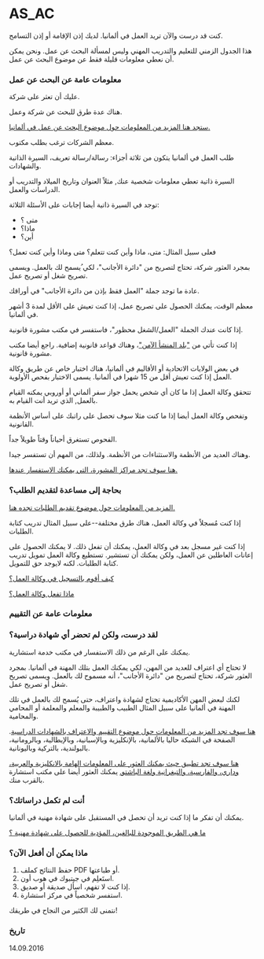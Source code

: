 AS_AC
===

كنت قد درست والآن تريد العمل في ألمانيا. لديك إذن الإقامة أو إذن التسامح.

هذا الجدول الزمني للتعليم والتدريب المهني وليس لمسألة البحث عن عمل. ونحن يمكن أن نعطي معلومات قليلة فقط عن موضوع البحث عن عمل.

### معلومات عامة عن البحث عن عمل

عليك أن تعثر على شركة.

هناك عدة طرق للبحث عن شركة وعمل.

[ستجد هنا المزيد من المعلومات حول موضوع البحث عن عمل في ألمانيا.](#arbeit)

معظم الشركات ترغب بطلب مكتوب.

طلب العمل في ألمانيا يتكون من ثلاثة أجزاء: رسالة/رسالة تعريف، السيرة الذاتية والشهادات.

السيرة ذاتية تعطي معلومات شخصية عنك, مثلاً العنوان وتاريخ الميلاد والتدريب أو الدراسات والعمل.

توجد في السيرة ذاتية أيضا إجابات على الأسئلة الثلاثة:

- متى ؟
- ماذا؟
- أين؟

فعلى سبيل المثال: متى، ماذا وأين كنت تتعلم؟ متى وماذا وأين كنت تعمل؟

بمجرد العثور شركة، تحتاج لتصريح من "دائرة الأجانب"، لكي ُيسمح لك بالعمل. ويسمى تصريح شغل أو تصريح عمل.

عادة ما توجد جملة "العمل فقظ بإذن من دائرة الأجانب" في أوراقك.

معظم الوقت، يمكنك الحصول على تصريح عمل، إذا كنت تعيش على الأقل لمدة 3 أشهر في ألمانيا.

إذا كانت عندك الجملة "العمل/الشغل محظور"، فاستفسر في مكتب مشورة قانونية.

إذا كنت تأتي من ["بلد المنشأ الآمن"](http://www.bamf.de/DE/Fluechtlingsschutz/Sonderverfahren/SichereHerkunftsl%C3%A4nder/sichere-herkunftsl%C3%A4nder-node.html)، وهناك قواعد قانونية إضافية. راجع أيضا مكتب مشورة قانونية.

في بعض الولايات الاتحادية أو الأقاليم في ألمانيا، هناك اختبار خاص عن طريق وكالة العمل إذا كنت تعيش أقل من 15 شهرا في ألمانيا. يسمى الاختبار بفحص الأولوية.

تتحقق وكالة العمل إذا ما كان أي شخص يحمل جواز سفر ألماني أو أوروبي يمكنه القيام بالعمل, الذي تريد أنت القيام به.

وتفحص وكالة العمل أيضا إذا ما كنت مثلا سوف تحصل على راتبك على أساس الأنظمة القانونية.

الفحوص تستغرق أحياناً وقتاً طويلاً جداً.

وهناك العديد من الأنظمة والاستثناءات من الأنظمة. ولذلك، من المهم أن تستفسر جيدا.

[هنا سوف تجد مراكز المشورة، التي يمكنك الاستفسار عندها.](#migrationsberatung-rechtsberatung)

### بحاجة إلى مساعدة لتقديم الطلب؟

[المزيد من المعلومات حول موضوع تقديم الطلبات تجده هنا.](#bewerbung)

إذا كنت مُسجلاً في وكالة العمل، هناك طرق مختلفة--على سبيل المثال تدريب كتابة الطلبات.

إذا كنت غير مسجل بعد في وكالة العمل، يمكنك أن تفعل ذلك. لا يمكنك الحصول على إعانات العاطلين عن العمل، ولكن يمكنك أن تستشير. تستطيع وكالة العمل تمويل تدريب كتابة الطلبات. لكنه لايوجد حق للتمويل.

[كيف أقوم بالتسجيل في وكالة العمل؟](#agenturregistrierung)

[ماذا تفعل وكالة العمل؟](#agentur)

### معلومات عامة عن التقييم

### لقد درست، ولكن لم تحضر أي شهادة دراسية؟

يمكنك على الرغم من ذلك الاستفسار في مكتب خدمة استشارية.

لا تحتاج أي اعتراف للعديد من المهن، لكي يمكنك العمل بتلك المهنة في ألمانيا. بمجرد العثور شركة، تحتاج لتصريح من "دائرة الأجانب"، أنه مسموح لك بالعمل. ويسمى تصريح شغل أو تصريح عمل.

لكنك لبعض المهن الأكاديمية تحتاج لشهادة واعتراف، حتى يُسمح لك بالعمل في تلك المهنة في ألمانيا على سبيل المثال الطبيب والطبيبة والمعلم والمعلمة أو المحامي والمحامية.

[هنا سوف تجد المزيد من المعلومات حول موضوع التقييم والاعتراف بالشهادات الدراسية](https://www.anerkennung-in-deutschland.de/html/de/schulabschluesse_studienabschluesse.php). الصفحة في الشبكة حاليا بالألمانية، بالإنكليزية وبالإسبانية، وبالإيطالية، وبالرومانية، بالبولندية، بالتركية وباليونانية.

[هنا سوف تجد تطبيق حيث يمكنك العثور على المعلومات الهامة بالانكليزية والعربية، وداري، والفارسية، والتيغرانية ولغة الباشتو.](https://www.anerkennung-in-deutschland.de/html/de/app.php) يمكنك العثور أيضا على مكتب استشارة بالقرب منك.

### أنت لم تكمل دراساتك؟

يمكنك أن تفكر ما إذا كنت تريد أن تحصل في المستقبل على شهادة مهنية في ألمانيا.

[ما هي الطريق الموجودة للبالغين، المؤدية للحصول على شهادة مهنية ؟](#wegezumberufsabschluss)

### ماذا يمكن أن أفعل الآن؟

  1. حفظ النتائج كملف PDF أو طباعتها.
  2. استَعلِم في جيتبوك في هوب أون.
  3. إذا كنت لا تفهم، اسأل صديقة أو صديق.
  4. استفسر شخصياً في مركز استشارة.

نتمنى لك الكثير من النجاح في طريقك!

### تاريخ

14.09.2016
